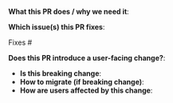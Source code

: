 **What this PR does / why we need it**:

**Which issue(s) this PR fixes**:

Fixes #

**Does this PR introduce a user-facing change?**:

- **Is this breaking change**:
- **How to migrate (if breaking change)**:
- **How are users affected by this change**:
